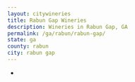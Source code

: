 ```yaml
---
layout: citywineries
title: Rabun Gap Wineries
description: Wineries in Rabun Gap, GA
permalink: /ga/rabun/rabun-gap/
state: ga
county: rabun
city: rabun gap
---
```

-
